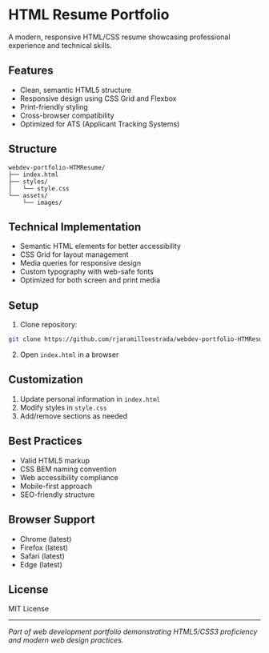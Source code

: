 # HTML Resume Portfolio

A modern, responsive HTML/CSS resume showcasing professional experience and technical skills.

## Features

- Clean, semantic HTML5 structure
- Responsive design using CSS Grid and Flexbox
- Print-friendly styling
- Cross-browser compatibility
- Optimized for ATS (Applicant Tracking Systems)

## Structure

```
webdev-portfolio-HTMResume/
├── index.html
├── styles/
│   └── style.css
└── assets/
    └── images/
```

## Technical Implementation

- Semantic HTML elements for better accessibility
- CSS Grid for layout management
- Media queries for responsive design
- Custom typography with web-safe fonts
- Optimized for both screen and print media

## Setup

1. Clone repository:
```bash
git clone https://github.com/rjaramilloestrada/webdev-portfolio-HTMResume.git
```

2. Open `index.html` in a browser

## Customization

1. Update personal information in `index.html`
2. Modify styles in `style.css`
3. Add/remove sections as needed

## Best Practices

- Valid HTML5 markup
- CSS BEM naming convention
- Web accessibility compliance
- Mobile-first approach
- SEO-friendly structure

## Browser Support

- Chrome (latest)
- Firefox (latest)
- Safari (latest)
- Edge (latest)

## License

MIT License

---

*Part of web development portfolio demonstrating HTML5/CSS3 proficiency and modern web design practices.*
